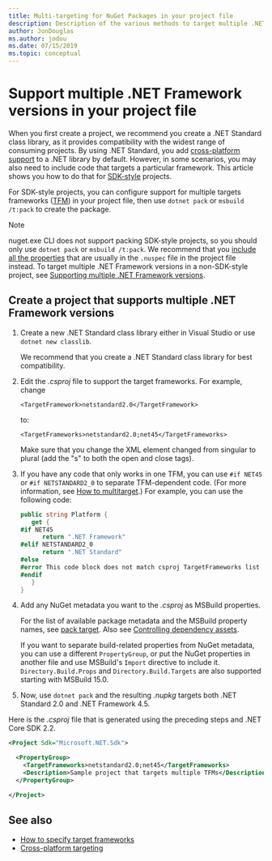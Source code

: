 ```yaml
---
title: Multi-targeting for NuGet Packages in your project file
description: Description of the various methods to target multiple .NET Framework versions from within a single NuGet package in your project file.
author: JonDouglas
ms.author: jodou
ms.date: 07/15/2019
ms.topic: conceptual
---
```


# Support multiple .NET Framework versions in your project file

When you first create a project, we recommend you create a .NET Standard class library, as it provides compatibility with the widest range of consuming projects. By using .NET Standard, you add [cross-platform support](/dotnet/standard/library-guidance/cross-platform-targeting) to a .NET library by default. However, in some scenarios, you may also need to include code that targets a particular framework. This article shows you how to do that for [SDK-style](../resources/check-project-format.md) projects.

For SDK-style projects, you can configure support for multiple targets frameworks ([TFM](/dotnet/standard/frameworks)) in your project file, then use `dotnet pack` or `msbuild /t:pack` to create the package.

> [!NOTE]
> nuget.exe CLI does not support packing SDK-style projects, so you should only use `dotnet pack` or `msbuild /t:pack`. We recommend that you [include all the properties](../reference/msbuild-targets.md#pack-target) that are usually in the `.nuspec` file in the project file instead. To target multiple .NET Framework versions in a non-SDK-style project, see [Supporting multiple .NET Framework versions](supporting-multiple-target-frameworks.md).

## Create a project that supports multiple .NET Framework versions

1. Create a new .NET Standard class library either in Visual Studio or use `dotnet new classlib`.

   We recommend that you create a .NET Standard class library for best compatibility.

2. Edit the *.csproj* file to support the target frameworks. For example, change
   
   `<TargetFramework>netstandard2.0</TargetFramework>`
   
   to:
   
   `<TargetFrameworks>netstandard2.0;net45</TargetFrameworks>`

   Make sure that you change the XML element changed from singular to plural (add the "s" to both the open and close tags).

3. If you have any code that only works in one TFM, you can use `#if NET45` or `#if NETSTANDARD2_0` to separate TFM-dependent code. (For more information, see [How to multitarget](/dotnet/core/tutorials/libraries#how-to-multitarget).) For example, you can use the following code:

   ```csharp
   public string Platform {
      get {
   #if NET45
         return ".NET Framework"
   #elif NETSTANDARD2_0
         return ".NET Standard"
   #else
   #error This code block does not match csproj TargetFrameworks list
   #endif
      }
   }
   ```

4. Add any NuGet metadata you want to the *.csproj* as MSBuild properties.

   For the list of available package metadata and the MSBuild property names, see [pack target](../reference/msbuild-targets.md#pack-target). Also see [Controlling dependency assets](../consume-packages/package-references-in-project-files.md#controlling-dependency-assets).

   If you want to separate build-related properties from NuGet metadata, you can use a different `PropertyGroup`, or put the NuGet properties in another file and use MSBuild's `Import` directive to include it. `Directory.Build.Props` and `Directory.Build.Targets` are also supported starting with MSBuild 15.0.

5. Now, use `dotnet pack` and the resulting *.nupkg* targets both .NET Standard 2.0 and .NET Framework 4.5.

Here is the *.csproj* file that is generated using the preceding steps and .NET Core SDK 2.2.

```xml
<Project Sdk="Microsoft.NET.Sdk">

  <PropertyGroup>
    <TargetFrameworks>netstandard2.0;net45</TargetFrameworks>
    <Description>Sample project that targets multiple TFMs</Description>
  </PropertyGroup>

</Project>
```

## See also

* [How to specify target frameworks](/dotnet/standard/frameworks#how-to-specify-target-frameworks)
* [Cross-platform targeting](/dotnet/standard/library-guidance/cross-platform-targeting)
